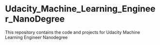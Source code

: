# Udacity_Machine_Learning_Engineer_NanoDegree
This repository contains the code and projects for Udacity Machine Learning Engineer Nanodegree
